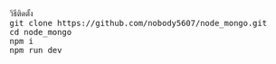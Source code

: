 <pre>
วิธีติดตั้ง
git clone https://github.com/nobody5607/node_mongo.git
cd node_mongo
npm i
npm run dev
</pre>
